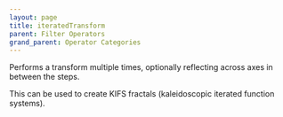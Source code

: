 ```yaml
---
layout: page
title: iteratedTransform
parent: Filter Operators
grand_parent: Operator Categories
---
```


Performs a transform multiple times, optionally reflecting across axes in between the steps.

This can be used to create KIFS fractals (kaleidoscopic iterated function systems).
